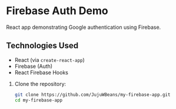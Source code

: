 # Firebase Auth Demo

React app demonstrating Google authentication using Firebase.

## Technologies Used

- React (via `create-react-app`)
- Firebase (Auth)
- React Firebase Hooks

1. Clone the repository:

   ```bash
   git clone https://github.com/JujuWBeans/my-firebase-app.git
   cd my-firebase-app

   
